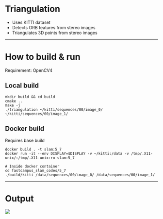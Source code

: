 # Triangulation

- Uses KITTI dataset
- Detects ORB features from stereo images
- Triangulates 3D points from stereo images

---

# How to build & run

Requirement: OpenCV4

## Local build

```
mkdir build && cd build
cmake ..
make -j
./triangulation ~/kitti/sequences/00/image_0/ ~/kitti/sequences/00/image_1/
```

## Docker build

Requires base build

```
docker build . -t slam:5_7
docker run -it --env DISPLAY=$DISPLAY -v ~/kitti:/data -v /tmp/.X11-unix/:/tmp/.X11-unix:ro slam:5_7

# Inside docker container
cd fastcampus_slam_codes/5_7
./build/kitti /data/sequences/00/image_0/ /data/sequences/00/image_1/
```

---

# Output

![](./output.gif)
